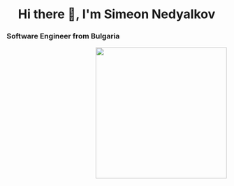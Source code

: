 <div align="center">
<h1>Hi there 👋, I'm Simeon Nedyalkov</h1>
</div>
<div>
<h3>Software Engineer from Bulgaria</h3>
</div>
<div id="header" align="end">
  <img src="https://cdn.dribbble.com/users/1059583/screenshots/4171367/coding-freak.gif" width="300"/>
</div>

<!--
**SimeonNedyalkov/SimeonNedyalkov** is a ✨ _special_ ✨ repository because its `README.md` (this file) appears on your GitHub profile.

Here are some ideas to get you started:

- 🔭 I’m currently working on ...
- 🌱 I’m currently learning ...
- 👯 I’m looking to collaborate on ...
- 🤔 I’m looking for help with ...
- 💬 Ask me about ...
- 📫 How to reach me: ...
- 😄 Pronouns: ...
- ⚡ Fun fact: ...
-->
